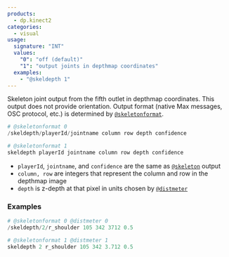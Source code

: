 ```yaml
---
products:
  - dp.kinect2
categories:
  - visual
usage:
  signature: "INT"
  values:
    "0": "off (default)"
    "1": "output joints in depthmap coordinates"
  examples:
    - "@skeldepth 1"
---
```


Skeleton joint output from the fifth outlet in depthmap coordinates.
This output does not provide orientation.
Output format (native Max messages, OSC protocol, etc.) is determined by
[`@skeletonformat`](skeletonformat.md).

```python
# @skeletonformat 0
/skeldepth/playerId/jointname column row depth confidence

# @skeletonformat 1
skeldepth playerId jointname column row depth confidence
```

* `playerId`, `jointname`, and `confidence` are the same as [`@skeleton`](skeleton.md) output
* `column, row` are integers that represent the column and row in the depthmap image
* `depth` is z-depth at that pixel in units chosen by [`@distmeter`](distmeter.md)

### Examples

```python
# @skeletonformat 0 @distmeter 0
/skeldepth/2/r_shoulder 105 342 3712 0.5

# @skeletonformat 1 @distmeter 1
skeldepth 2 r_shoulder 105 342 3.712 0.5 
```
